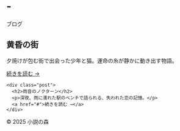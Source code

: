 # -
ブログ

  <main>
    <div class="post">
      <h2>黄昏の街</h2>
      <p>夕焼けが包む街で出会った少年と猫。運命の糸が静かに動き出す物語。</p>
      <a href="#">続きを読む →</a>
    </div>

    <div class="post">
      <h2>雨音のノクターン</h2>
      <p>深夜、雨に濡れた駅のベンチで語られる、失われた恋の記憶。</p>
      <a href="#">続きを読む →</a>
    </div>
  </main>

  <footer>
    © 2025 小説の森
  </footer>
</body>
</html>
